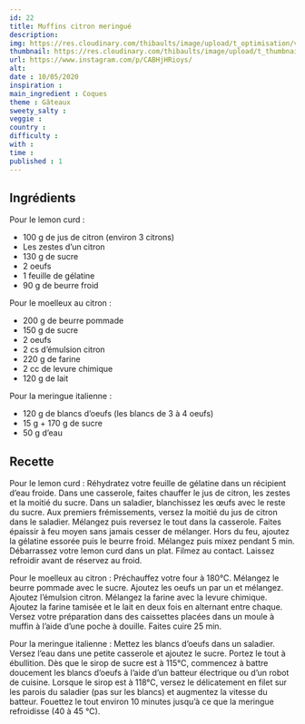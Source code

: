 ```yaml
---
id: 22
title: Muffins citron meringué
description: 
img: https://res.cloudinary.com/thibaults/image/upload/t_optimisation/v1600517450/Recipes/20200510_muffin_citron.jpg
thumbnail: https://res.cloudinary.com/thibaults/image/upload/t_thumbnail_josie/v1600517450/Recipes/20200510_muffin_citron.jpg
url: https://www.instagram.com/p/CABHjHRioys/
alt: 
date : 10/05/2020
inspiration :
main_ingredient : Coques
theme : Gâteaux
sweety_salty : 
veggie : 
country :
difficulty :
with : 
time : 
published : 1
---
```


## Ingrédients
Pour le lemon curd :
 - 100 g de jus de citron (environ 3 citrons)
 - Les zestes d’un citron
 - 130 g de sucre
 - 2 oeufs
 - 1 feuille de gélatine
 - 90 g de beurre froid

Pour le moelleux au citron :
 - 200 g de beurre pommade
 - 150 g de sucre
 - 2 oeufs
 - 2 cs d’émulsion citron
 - 220 g de farine
 - 2 cc de levure chimique
 - 120 g de lait

Pour la meringue italienne :
 - 120 g de blancs d’oeufs (les blancs de 3 à 4 oeufs)
 - 15 g + 170 g de sucre
 - 50 g d’eau

## Recette
Pour le lemon curd :
Réhydratez votre feuille de gélatine dans un récipient d’eau froide. Dans une casserole, faites chauffer le jus de citron, les zestes et la moitié du sucre. Dans un saladier, blanchissez les œufs avec le reste du sucre. Aux premiers frémissements, versez la moitié du jus de citron dans le saladier. Mélangez puis reversez le tout dans la casserole. Faites épaissir à feu moyen sans jamais cesser de mélanger. Hors du feu, ajoutez la gélatine essorée puis le beurre froid. Mélangez puis mixez pendant 5 min. Débarrassez votre lemon curd dans un plat. Filmez au contact. Laissez refroidir avant de réservez au froid.

Pour le moelleux au citron :
Préchauffez votre four à 180°C. Mélangez le beurre pommade avec le sucre. Ajoutez les oeufs un par un et mélangez. Ajoutez l’émulsion citron. Mélangez la farine avec la levure chimique. Ajoutez la farine tamisée et le lait en deux fois en alternant entre chaque. Versez votre préparation dans des caissettes placées dans un moule à muffin à l’aide d’une poche à douille. Faites cuire 25 min.

Pour la meringue italienne :
Mettez les blancs d’oeufs dans un saladier. Versez l’eau dans une petite casserole et ajoutez le sucre. Portez le tout à ébullition. Dès que le sirop de sucre est à 115°C, commencez à battre doucement les blancs d’oeufs à l’aide d’un batteur électrique ou d’un robot de cuisine. Lorsque le sirop est à 118°C, versez le délicatement en filet sur les parois du saladier (pas sur les blancs) et augmentez la vitesse du batteur. Fouettez le tout environ 10 minutes jusqu’à ce que la meringue refroidisse (40 à 45 °C).